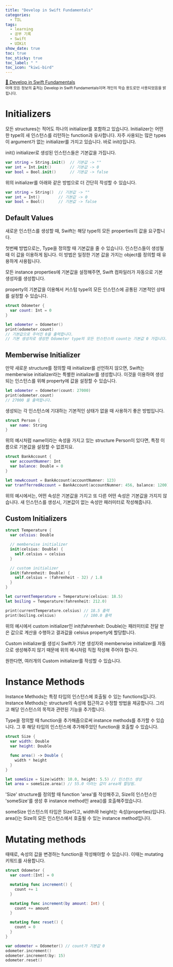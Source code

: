 ```yaml
---
title: "Develop in Swift Fundamentals"
categories:
  - TIL
tags:
  - learning
  - 공부 기록
  - Swift
  - UIKit
show_date: true
toc: true
toc_sticky: true
toc_label: " "
toc_icon: "kiwi-bird"
---
```

[📂 Develop in Swift Fundamentals](https://books.apple.com/us/book/develop-in-swift-fundamentals/id1581182804)
<br><sub>아래 모든 정보의 출처는 Develop in Swift Fundamentals이며 개인의 학습 용도로만 사용되었음을 밝힙니다.</sub>

# Initializers  

  모든 structures는 적어도 하나의 initializer를 포함하고 있습니다. Initializer는 어떤 한 type의 새 인스턴스를 리턴하는 function과 유사합니다. 자주 사용되는 많은 types이 argument가 없는 initializer를 가지고 있습니다. 바로 init()입니다.  

  init() initializer로 생성된 인스턴스들은 기본값을 가집니다.  

  ```swift
  var string = String.init()  // 기본값 -> ""
  var int = Int.init()        // 기본값 -> 0
  var bool = Bool.init()      // 기본값 -> false
  ```

  위의 initializer를 아래와 같은 방법으로 더 간단히 작성할 수 있습니다.

  ```swift
  var string = String()  // 기본값 -> ""
  var int = Int()        // 기본값 -> 0
  var bool = Bool()      // 기본값 -> false
  ```  

## Default Values  

  새로운 인스턴스를 생성할 때, Swift는 해당 type의 모든 properties의 값을 요구합니다.

  첫번째 방법으로는, Type을 정의할 때 기본값을 줄 수 있습니다. 인스턴스들이 생성될 때 이 값을 이용하게 됩니다. 이 방법은 일정한 기본 값을 가지는 object를 정의할 때 유용하게 사용됩니다.  

  모든 instance properties에 기본값을 설정해주면, Swift 컴파일러가 자동으로 기본 생성자를 생성합니다.  

  property의 기본값을 이용해서 커스텀 type의 모든 인스턴스에 공통된 기본적인 상태를 설정할 수 있습니다.

  ```swift
  struct Odometer {
    var count: Int = 0
  }

  let odometer = Odometer()
  print(odometer.count)
  // 기본값으로 주어진 0을 출력합니다.
  // 기본 생성자로 생성한 Odometer type의 모든 인스턴스의 count는 기본값 0 가집니다.
  ```

## Memberwise Initializer  

  만약 새로운 structure를 정의할 때 initializer를 선언하지 않으면, Swift는 memberwise initializer라는 특별한 initializer를 생성합니다. 이것을 이용하여 생성되는 인스턴스를 위해 property에 값을 설정할 수 있습니다.

  ```swift
  let odometer = Odometer(count: 27000)
  print(odometer.count)
  // 27000 을 출력합니다.
  ```

  생성되는 각 인스턴스에 기대하는 기본적인 상태가 없을 때 사용하기 좋은 방법입니다.

  ```swift
  struct Person {
    var name: String
  }
  ```

  위의 예시처럼 name이라는 속성을 가지고 있는 structure Person이 있다면, 특정 이름으로 기본값을 설정할 수 없겠지요.

  ```swift
  struct BankAccount {
    var accountNumner: Int
    var balance: Double = 0
  }

  let newAccount = BankAccount(accountNumner: 123)
  var tranfferredAccount = BankAccount(accountNumner: 456, balance: 1200)
  ```

  위의 예시에서는, 어떤 속성은 기본값을 가지고 또 다른 어떤 속성은 기본값을 가지지 않습니다. 새 인스턴스를 생성시, 기본값이 없는 속성만 패러미터로 작성해줍니다.

## Custom Initializers  

  ```swift
  struct Temperature {
    var celsius: Double

    // memberwise initializer
    init(celsius: Double) {
      self.celsius = celsius
    }

    // custom initializer
    init(fahrenheit: Double) {
      self.celsius = (fahrenheit - 32) / 1.8
    }
  }

  let currentTemperature = Temperature(celsius: 18.5)
  let boiling = Temperature(fahrenheit: 212.0)

  print(currentTemperature.celsius) // 18.5 출력
  print(boiling.celsius)            // 100.0 출력
  ```

  위의 예시에서 custom initializer인 init(fahrenheit: Double)는 패러미터로 전달 받은 값으로 계산을 수행하고 결과값을 celsius property에 할당합니다.  

  Custom initializer를 생성시 Swift가 기본 생성자와 memberwise initializer를 자동으로 생성해주지 않기 때문에 위의 예시처럼 직접 작성해 주어야 합니다.  

  원한다면, 여러개의 Custom initializer를 작성할 수 있습니다.


# Instance Methods  

  Instance Methods는 특정 타입의 인스턴스에 호출될 수 있는 functions입니다. Instance Methods는 structure의 속성에 접근하고 수정할 방법을 제공합니다. 그리고 해당 인스턴스의 목적과 관련된 기능을 추가합니다.  

  Type을 정의할 때 function을 추가해줌으로써 instance methods를 추가할 수 있습니다. 그 후 해당 타입의 인스턴스에 추가해주었던 function을 호출할 수 있습니다.

  ```swift
  struct Size {
    var width: Double
    var height: Double

    func area() -> Double {
      width * height
    }
  }

  let someSize = Size(width: 10.0, height: 5.5) // 인스턴스 생성
  let area = someSize.area() // 55.0 이라는 값이 area에 할당됨.
  ```

  'Size' structure를 정의할 때 function 'area'를 작성해주고, Size의 인스턴스인 'someSize'를 생성 후 instance method인 area()를 호출해주었습니다.  

  someSize 인스턴스의 타입은 Size이고, width와 height는 속성(properties)입니다.  
  area()는 Size의 모든 인스턴스에서 호출될 수 있는 instance method입니다.

# Mutating methods

  때때로, 속성의 값을 변경하는 function을 작성해야할 수 있습니다. 이때는 mutating 키워드를 사용합니다.


  ```swift
  struct Odometer {
    var count:[Int] = 0  

    mutating func increment() {
      count += 1
    }

    mutating func increment(by amount: Int) {
      count += amount
    }

    mutating func reset() {
      count = 0
    }
  }

  var odometer = Odometer() // count가 기본값 0
  odometer.increment()
  odometer.increment(by: 15)
  odometer.reset()
  ```
